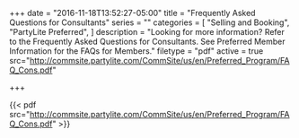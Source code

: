 +++
date = "2016-11-18T13:52:27-05:00"
title = "Frequently Asked Questions for Consultants"
series = ""
categories = [
  "Selling and Booking",
  "PartyLite Preferred",
]
description = "Looking for more information? Refer to the Frequently Asked Questions for Consultants. See Preferred Member Information for the FAQs for Members."
filetype = "pdf"
active = true
src="http://commsite.partylite.com/CommSite/us/en/Preferred_Program/FAQ_Cons.pdf"

+++

{{< pdf src="http://commsite.partylite.com/CommSite/us/en/Preferred_Program/FAQ_Cons.pdf" >}}
